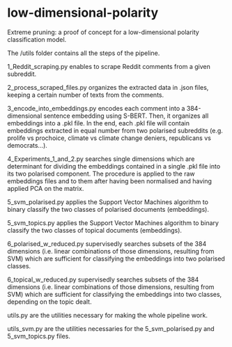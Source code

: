 # low-dimensional-polarity
Extreme pruning: a proof of concept for a low-dimensional polarity classification model.

The /utils folder contains all the steps of the pipeline.

1_Reddit_scraping.py enables to scrape Reddit comments from a given subreddit.

2_process_scraped_files.py organizes the extracted data in .json files, keeping a certain number of texts from the comments.

3_encode_into_embeddings.py encodes each comment into a 384-dimensional sentence embedding using S-BERT. Then, it organizes all embeddings into a .pkl file. In the end, each .pkl file will contain embeddings extracted in equal number from two polarised subreddits (e.g. prolife vs prochoice, climate vs climate change deniers, republicans vs democrats...).

4_Experiments_1_and_2.py searches single dimensions which are determinant for dividing the embeddings contained in a single .pkl file into its two polarised component. The procedure is applied to the raw embeddings files and to them after having been normalised and having applied PCA on the matrix.

5_svm_polarised.py applies the Support Vector Machines algorithm to binary classify the two classes of polarised documents (embeddings).

5_svm_topics.py applies the Support Vector Machines algorithm to binary classify the two classes of topical documents (embeddings).

6_polarised_w_reduced.py supervisedly searches subsets of the 384 dimensions (i.e. linear combinations of those dimensions, resulting from SVM) which are sufficient for classifying the embeddings into two polarised classes.

6_topical_w_reduced.py supervisedly searches subsets of the 384 dimensions (i.e. linear combinations of those dimensions, resulting from SVM) which are sufficient for classifying the embeddings into two classes, depending on the topic dealt.

utils.py are the utilities necessary for making the whole pipeline work.

utils_svm.py  are the utilities necessaries for the 5_svm_polarised.py and 5_svm_topics.py files.

